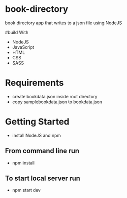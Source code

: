 # book-directory
book directory app that writes to a json file using NodeJS

#build With
* NodeJS
* JavaScript
* HTML
* CSS
* SASS

# Requirements
* create bookdata.json inside root directory
* copy samplebookdata.json to bookdata.json

# Getting Started
* install NodeJS and npm

## From command line run
* npm install

## To start local server run
* npm start dev
